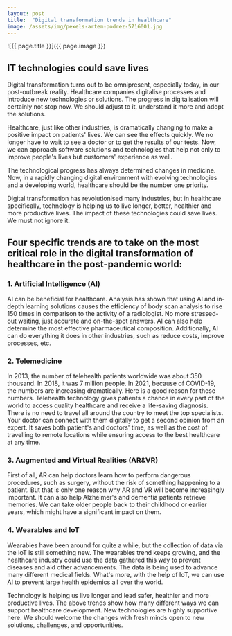 ```yaml
---
layout: post
title:  "Digital transformation trends in healthcare"
image: /assets/img/pexels-artem-podrez-5716001.jpg
---
```


![{{ page.title }}]({{ page.image }})


## IT technologies could save lives
Digital transformation turns out to be omnipresent, especially today, in our post-outbreak reality. Healthcare companies digitalise processes and introduce new technologies or solutions. The progress in digitalisation will certainly not stop now. We should adjust to it, understand it more and adopt the solutions.

Healthcare, just like other industries, is dramatically changing to make a positive impact on patients' lives. We can see the effects quickly. We no longer have to wait to see a doctor or to get the results of our tests. Now, we can approach software solutions and technologies that help not only to improve people's lives but customers' experience as well.

The technological progress has always determined changes in medicine. Now, in a rapidly changing digital environment with evolving technologies and a developing world, healthcare should be the number one priority.

Digital transformation has revolutionised many industries, but in healthcare specifically, technology is helping us to live longer, better, healthier and more productive lives. The impact of these technologies could save lives. We must not ignore it.

## Four specific trends are to take on the most critical role in the digital transformation of healthcare in the post-pandemic world:

### 1. Artificial Intelligence (AI)
AI can be beneficial for healthcare. Analysis has shown that using AI and in-depth learning solutions causes the efficiency of body scan analysis to rise 150 times in comparison to the activity of a radiologist. No more stressed-out waiting, just accurate and on-the-spot answers. AI can also help determine the most effective pharmaceutical composition. Additionally, AI can do everything it does in other industries, such as reduce costs, improve processes, etc.

### 2. Telemedicine
In 2013, the number of telehealth patients worldwide was about 350 thousand. In 2018, it was 7 million people. In 2021, because of COVID-19, the numbers are increasing dramatically. Here is a good reason for these numbers. Telehealth technology gives patients a chance in every part of the world to access quality healthcare and receive a life-saving diagnosis. There is no need to travel all around the country to meet the top specialists. Your doctor can connect with them digitally to get a second opinion from an expert. It saves both patient's and doctors' time, as well as the cost of travelling to remote locations while ensuring access to the best healthcare at any time.

### 3. Augmented and Virtual Realities (AR&VR)
First of all, AR can help doctors learn how to perform dangerous procedures, such as surgery, without the risk of something happening to a patient. But that is only one reason why AR and VR will become increasingly important. It can also help Alzheimer's and dementia patients retrieve memories. We can take older people back to their childhood or earlier years, which might have a significant impact on them.

### 4. Wearables and IoT
Wearables have been around for quite a while, but the collection of data via the IoT is still something new. The wearables trend keeps growing, and the healthcare industry could use the data gathered this way to prevent diseases and aid other advancements. The data is being used to advance many different medical fields. What's more, with the help of IoT, we can use AI to prevent large health epidemics all over the world.

Technology is helping us live longer and lead safer, healthier and more productive lives. The above trends show how many different ways we can support healthcare development. New technologies are highly supportive here. We should welcome the changes with fresh minds open to new solutions, challenges, and opportunities.
